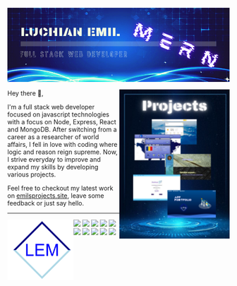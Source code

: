 [![Header](https://github.com/EmilLM/EmilLM/blob/main/gh-header.png "Header")](https://emilsprojects.site/)


<p>
  <a href="https://github.com/EmilLM/EmilLM/blob/main/Projects.png"><img width="250" align='right' src="https://github.com/EmilLM/EmilLM/blob/main/Projects.png"></a>
</p>

Hey there 👋,

I'm a full stack web developer focused on javascript technologies with a focus on Node, Express, React and MongoDB. After switching from a career as a researcher of world affairs, I fell in love with coding where logic and reason reign supreme. Now, I strive everyday to improve and expand my skills by developing various projects.

Feel free to checkout my latest work on <a href="emilsprojects.site">emilsprojects.site</a>, leave some feedback or just say hello.

---

 <p>
  <img width="150" align='left' src="https://github.com/EmilLM/EmilLM/blob/main/logo.png">
</p>

![](https://img.shields.io/badge/Html5-informational?style=flat&logo=Html5&logoColor=white&color=orange)
![](https://img.shields.io/badge/Javascript-informational?style=flat&logo=JavaScript&logoColor=white&color=004A9D)
![](https://img.shields.io/badge/Style-Scss-informational?style=flat&logo=Sass&logoColor=white&color=004A9D)
![](https://img.shields.io/badge/UI-React-informational?style=flat&logo=React&logoColor=white&color=004A9D)
![](https://img.shields.io/badge/Next.js-informational?style=flat&logo=Next.js&logoColor=white&color=black)
![](https://img.shields.io/badge/MongoDB-informational?style=flat&logo=MongoDB&logoColor=white&color=green)
![](https://img.shields.io/badge/Testing-Jest-informational?style=flat&logo=Jest&logoColor=white&color=red)
![](https://img.shields.io/badge/API-GraphQl-informational?style=flat&logo=GraphQL&logoColor=white&color=004A9D)
![](https://img.shields.io/badge/Photoshop-informational?style=flat&logo=Adobe&logoColor=white&color=31A8FF)
![](https://img.shields.io/badge/Firebase-informational?style=flat&logo=Firebase&logoColor=white&color=FFCA28
)




 

